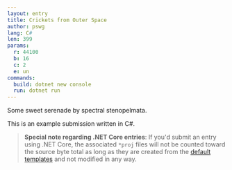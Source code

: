 ```yaml
---
layout: entry
title: Crickets from Outer Space
author: pswg
lang: C#
len: 399
params:
  r: 44100
  b: 16
  c: 2
  e: un
commands:
  build: dotnet new console
  run: dotnet run
---
```


Some sweet serenade by spectral stenopelmata.

This is an example submission written in C#.

> **Special note regarding .NET Core entries**: If you'd submit an entry using 
> .NET Core, the associated `*proj` files will not be counted toward the 
> source byte total as long as they are created from the 
> [default templates][1] and not modified in any way.

[1]: https://docs.microsoft.com/en-us/dotnet/core/tools/dotnet-new?tabs=netcore21